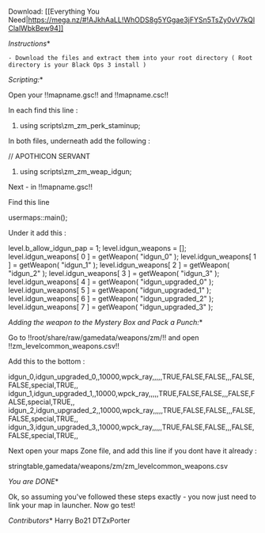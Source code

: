 Download: [[Everything You Need|https://mega.nz/#!AJkhAaLL!WhODS8g5YGgae3jFYSn5TsZy0vV7kQlClalWbkBew94]]

  *Instructions**

    - Download the files and extract them into your root directory ( Root directory is your Black Ops 3 install )

  *Scripting:**

Open your !!mapname.gsc!! and !!mapname.csc!!

In each find this line :

1. using scripts\zm\_zm_perk_staminup;

In both files, underneath add the following :

// APOTHICON SERVANT
1. using scripts\zm\_zm_weap_idgun;


Next - in !!mapname.gsc!!

Find this line


usermaps::main();


Under it add this :


level.b_allow_idgun_pap = 1;
level.idgun_weapons = [];
level.idgun_weapons[ 0 ] = getWeapon( "idgun_0" );
level.idgun_weapons[ 1 ] = getWeapon( "idgun_1" );
level.idgun_weapons[ 2 ] = getWeapon( "idgun_2" );
level.idgun_weapons[ 3 ] = getWeapon( "idgun_3" );
level.idgun_weapons[ 4 ] = getWeapon( "idgun_upgraded_0" );
level.idgun_weapons[ 5 ] = getWeapon( "idgun_upgraded_1" );
level.idgun_weapons[ 6 ] = getWeapon( "idgun_upgraded_2" );
level.idgun_weapons[ 7 ] = getWeapon( "idgun_upgraded_3" );


  *Adding the weapon to the Mystery Box and Pack a Punch:**

Go to !!root/share/raw/gamedata/weapons/zm/!! and open !!zm_levelcommon_weapons.csv!!

Add this to the bottom :


idgun_0,idgun_upgraded_0,,10000,wpck_ray,,,,,TRUE,FALSE,FALSE,,,FALSE,FALSE,special,TRUE,,
idgun_1,idgun_upgraded_1,,10000,wpck_ray,,,,,TRUE,FALSE,FALSE,,,FALSE,FALSE,special,TRUE,,
idgun_2,idgun_upgraded_2,,10000,wpck_ray,,,,,TRUE,FALSE,FALSE,,,FALSE,FALSE,special,TRUE,,
idgun_3,idgun_upgraded_3,,10000,wpck_ray,,,,,TRUE,FALSE,FALSE,,,FALSE,FALSE,special,TRUE,,


Next open your maps Zone file, and add this line if you dont have it already :


stringtable,gamedata/weapons/zm/zm_levelcommon_weapons.csv


  *You are DONE**

Ok, so assuming you've followed these steps exactly - you now just need to link your map in launcher. Now go test!

  *Contributors**
Harry Bo21
DTZxPorter